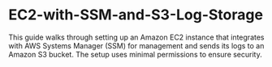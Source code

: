 # EC2-with-SSM-and-S3-Log-Storage
This guide walks through setting up an Amazon EC2 instance that integrates with AWS Systems Manager (SSM) for management and sends its logs to an Amazon S3 bucket. The setup uses minimal permissions to ensure security.

